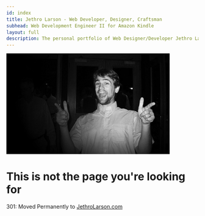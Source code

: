 ```yaml
---
id: index
title: Jethro Larson - Web Developer, Designer, Craftsman
subhead: Web Development Engineer II for Amazon Kindle
layout: full
description: The personal portfolio of Web Designer/Developer Jethro Larson
---
```


<img id="picture" src="/images/ohYeah_small.jpg" alt="Oh Yeaaah!"/>

This is not the page you're looking for
=======

301: Moved Permanently to [JethroLarson.com](http://jethrolarson.com)
